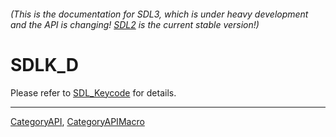 ###### (This is the documentation for SDL3, which is under heavy development and the API is changing! [SDL2](https://wiki.libsdl.org/SDL2/) is the current stable version!)
# SDLK_D

Please refer to [SDL_Keycode](SDL_Keycode) for details.

----
[CategoryAPI](CategoryAPI), [CategoryAPIMacro](CategoryAPIMacro)

